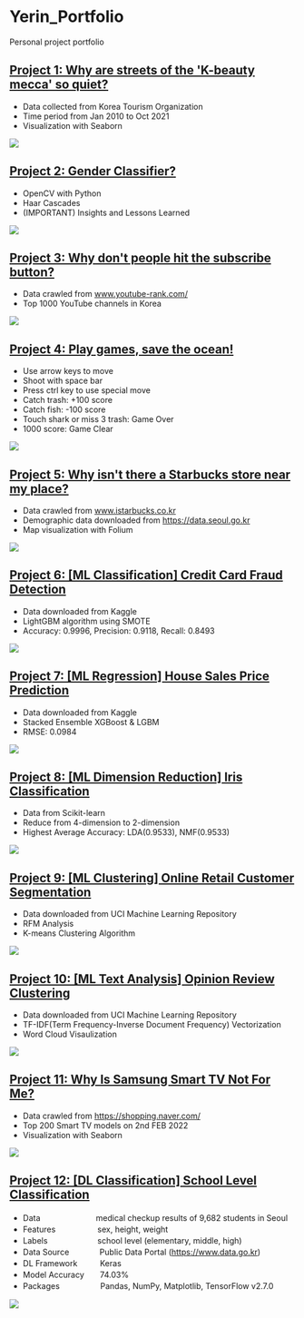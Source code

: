 # Yerin_Portfolio
Personal project portfolio

## [Project 1: Why are streets of the 'K-beauty mecca' so quiet?](https://github.com/YerinS/Yerin_Portfolio/blob/main/COVID_Tourist.ipynb)
- Data collected from Korea Tourism Organization
- Time period from Jan 2010 to Oct 2021
- Visualization with Seaborn

![](images/covid_heatmap.png)


## [Project 2: Gender Classifier?](https://github.com/YerinS/Yerin_Portfolio/blob/main/Gender%20Classifier.ipynb)
- OpenCV with Python
- Haar Cascades
- (IMPORTANT) Insights and Lessons Learned

![](images/gender_classifier.png)


## [Project 3: Why don't people hit the subscribe button?](https://github.com/YerinS/Yerin_Portfolio/blob/main/YouTube_Subscribe.ipynb)
- Data crawled from www.youtube-rank.com/
- Top 1000 YouTube channels in Korea

![](/images/piechart.png)


## [Project 4: Play games, save the ocean!](https://github.com/YerinS/Yerin_Portfolio/blob/main/PyShooting/PyShooting)
- Use arrow keys to move
- Shoot with space bar
- Press ctrl key to use special move
- Catch trash: +100 score 
- Catch fish: -100 score
- Touch shark or miss 3 trash: Game Over
- 1000 score: Game Clear

![](/images/save_the_ocean.gif)


## [Project 5: Why isn't there a Starbucks store near my place?](https://nbviewer.org/gist/YerinS/d42b39db574f5e05574d8523fc20c808)
- Data crawled from www.istarbucks.co.kr
- Demographic data downloaded from https://data.seoul.go.kr
- Map visualization with Folium

![](/images/Starbucks_readme.png)


## [Project 6: [ML Classification] Credit Card Fraud Detection](https://nbviewer.org/github/YerinS/Yerin_Portfolio/blob/main/Classification_CreditCardFraud.ipynb)
- Data downloaded from Kaggle
- LightGBM algorithm using SMOTE
- Accuracy: 0.9996, Precision: 0.9118, Recall: 0.8493

![](/images/credit_card_fraud.png)


## [Project 7: [ML Regression] House Sales Price Prediction](https://nbviewer.org/github/YerinS/Yerin_Portfolio/blob/main/Regression_HousePrice.ipynb)
- Data downloaded from Kaggle
- Stacked Ensemble XGBoost & LGBM
- RMSE: 0.0984

![](/images/house_price.png)


## [Project 8: [ML Dimension Reduction] Iris Classification](https://nbviewer.org/github/YerinS/Yerin_Portfolio/blob/main/DimensionReduction_Iris.ipynb)
- Data from Scikit-learn
- Reduce from 4-dimension to 2-dimension
- Highest Average Accuracy: LDA(0.9533), NMF(0.9533)

![](/images/iris.png)


## [Project 9: [ML Clustering] Online Retail Customer Segmentation](https://nbviewer.org/github/YerinS/Yerin_Portfolio/blob/main/Clustering_OnlineRetail.ipynb)
- Data downloaded from UCI Machine Learning Repository
- RFM Analysis
- K-means Clustering Algorithm

![](/images/online_retail.png)


## [Project 10: [ML Text Analysis] Opinion Review Clustering](https://nbviewer.org/gist/YerinS/197a86970a0d723da7ed150fcd91d966)
- Data downloaded from UCI Machine Learning Repository
- TF-IDF(Term Frequency-Inverse Document Frequency) Vectorization
- Word Cloud Visaulization

![](/images/opinion_review.png)


## [Project 11: Why Is Samsung Smart TV Not For Me?](https://github.com/YerinS/Yerin_Portfolio/blob/main/SmartTV.ipynb)
- Data crawled from https://shopping.naver.com/
- Top 200 Smart TV models on 2nd FEB 2022
- Visualization with Seaborn

![](/images/SmartTV.png)


## [Project 12: [DL Classification] School Level Classification](https://github.com/YerinS/Yerin_Portfolio/blob/main/DL_SchoolLevelClassification.ipynb)
- Data　　　　　　　medical checkup results of 9,682 students in Seoul
- Features 　　　　　sex, height, weight
- Labels　　　　 　　school level (elementary, middle, high)
- Data Source 　 　　 Public Data Portal (https://www.data.go.kr)
- DL Framework 　 　 Keras
- Model Accuracy　　74.03%
- Packages 　 　 　 　Pandas, NumPy, Matplotlib, TensorFlow v2.7.0

![](/images/school_level.png)

